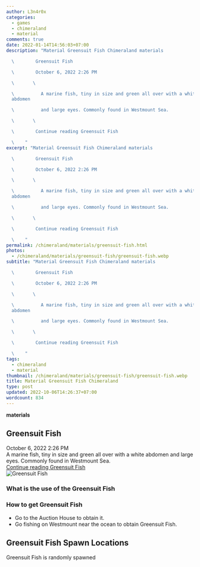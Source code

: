 ```yaml
---
author: L3n4r0x
categories:
  - games
  - chimeraland
  - material
comments: true
date: 2022-01-14T14:56:03+07:00
description: "Material Greensuit Fish Chimeraland materials

  \        Greensuit Fish

  \        October 6, 2022 2:26 PM

  \       \ 

  \          A marine fish, tiny in size and green all over with a white
  abdomen

  \          and large eyes. Commonly found in Westmount Sea.

  \       \ 

  \        Continue reading Greensuit Fish

  \    "
excerpt: "Material Greensuit Fish Chimeraland materials

  \        Greensuit Fish

  \        October 6, 2022 2:26 PM

  \       \ 

  \          A marine fish, tiny in size and green all over with a white
  abdomen

  \          and large eyes. Commonly found in Westmount Sea.

  \       \ 

  \        Continue reading Greensuit Fish

  \    "
permalink: /chimeraland/materials/greensuit-fish.html
photos:
  - /chimeraland/materials/greensuit-fish/greensuit-fish.webp
subtitle: "Material Greensuit Fish Chimeraland materials

  \        Greensuit Fish

  \        October 6, 2022 2:26 PM

  \       \ 

  \          A marine fish, tiny in size and green all over with a white
  abdomen

  \          and large eyes. Commonly found in Westmount Sea.

  \       \ 

  \        Continue reading Greensuit Fish

  \    "
tags:
  - chimeraland
  - material
thumbnail: /chimeraland/materials/greensuit-fish/greensuit-fish.webp
title: Material Greensuit Fish Chimeraland
type: post
updated: 2022-10-06T14:26:37+07:00
wordcount: 834
---
```


<link
  rel="stylesheet"
  href="https://rawcdn.githack.com/dimaslanjaka/Web-Manajemen/870a349/css/bootstrap-5-3-0-alpha3-wrapper.css"
/>
<section id="bootstrap-wrapper">
  <div data-bs-theme="dark">
    <div
      class="row g-0 border rounded overflow-hidden flex-md-row mb-4 shadow-sm position-relative bg-dark text-light"
    >
      <div class="col p-4 d-flex flex-column position-static">
        <strong class="d-inline-block mb-2 text-success">materials</strong>
        <h2 class="mb-0">Greensuit Fish</h2>
        <div class="mb-1 text-muted">October 6, 2022 2:26 PM</div>
        <div class="mb-2 border p-1">
          A marine fish, tiny in size and green all over with a white abdomen
          and large eyes. Commonly found in Westmount Sea.
        </div>
        <a
          href="/chimeraland/materials/greensuit-fish.html"
          class="stretched-link d-none text-primary"
          >Continue reading Greensuit Fish</a
        >
      </div>
      <div class="col-auto d-none d-md-block d-lg-block">
        <img
          src="https://www.webmanajemen.com/chimeraland/materials/greensuit-fish/greensuit-fish.webp"
          alt="Greensuit Fish"
        />
      </div>
    </div>
    <div class="row">
      <div class="col-lg-6 col-12 mb-2">
        <div class="card">
          <div class="card-body">
            <h3 class="card-title">What is the use of the Greensuit Fish</h3>
            <div class="card-text"><ul></ul></div>
          </div>
        </div>
      </div>
      <div class="col-lg-6 col-12 mb-2">
        <div class="card">
          <div class="card-body">
            <h3 class="card-title">How to get Greensuit Fish</h3>
            <div class="card-text">
              <ul>
                <li>Go to the Auction House to obtain it.</li>
                <li>
                  Go fishing on Westmount near the ocean to obtain Greensuit
                  Fish.
                </li>
              </ul>
            </div>
          </div>
        </div>
      </div>
      <div class="col-12 mb-2">
        <h2>Greensuit Fish Spawn Locations</h2>
        <p>Greensuit Fish is randomly spawned</p>
      </div>
    </div>
  </div>
</section>
